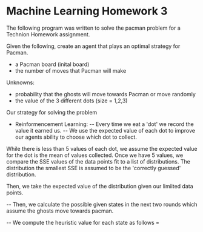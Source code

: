 # Machine Learning Homework 3

The following program was written to solve the pacman problem for a Technion Homework assignment.

Given the following, create an agent that plays an optimal strategy for Pacman.

- a Pacman board (inital board)
- the number of moves that Pacman will make

Unknowns:
- probability that the ghosts will move towards Pacman or move randomly
- the value of the 3 different dots (size = 1,2,3)

Our strategy for solving the problem

- Reinformencement Learning:
-- Every time we eat a 'dot' we record the value it earned us.
-- We use the expected value of each dot to improve our agents ability to choose which dot to collect.

While there is less than 5 values of each dot, we assume the expected value for the dot is the mean of values collected.
Once we have 5 values, we compare the SSE values of the data points fit to a list of distributions. The distribution
the smallest SSE is assumed to be the 'correctly guessed' distribution.

Then, we take the expected value of the distribution given our limiited data points.

-- Then, we calculate the possible given states in the next two rounds which assume the ghosts move towards pacman.

-- We compute the heuristic value for each state as follows =
